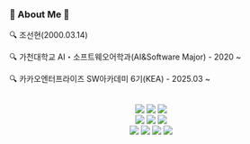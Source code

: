 <div align="center">
  <img "https://capsule-render.vercel.app/api?type=waving&height=250&color=auto&text=SunHyun's%20github&section=header&reversal=false" />
</div>

<!--내용 부분-->
<h3 align="left">📌 About Me 📌 </h3>
<p align="left">🔍 조선현(2000.03.14)</p>
<p align="left">🔍 가천대학교 AI・소프트웨오어학과(AI&Software Major) - 2020 ~ </p>
<p align="left">🔍 카카오엔터프라이즈 SW아카데미 6기(KEA) - 2025.03 ~ </p>
<!--<p align="center">🔍 백엔드&AI 개발자(AI&Back-End Developer)</p>-->

<br/>


<div align="center">
  <img src="https://img.shields.io/badge/Java-007396?style=flat&logo=java&logoColor=white"/>
  <img src="https://img.shields.io/badge/Python-3776AB?style=flat&logo=python&logoColor=white"/>
  <img src="https://img.shields.io/badge/C-00599C?style=flat&logo=c&logoColor=white"/>
  <br/>
  <img src="https://img.shields.io/badge/MySQL-4479A1?style=flat&logo=mysql&logoColor=white"/>
  <img src="https://img.shields.io/badge/Docker-2496ED?style=flat&logo=docker&logoColor=white"/>
  <img src="https://img.shields.io/badge/Linux-FCC624?style=flat&logo=linux&logoColor=black"/>
  <br/>
  <img src="https://img.shields.io/badge/Prometheus-E6522C?style=flat&logo=prometheus&logoColor=white"/>
  <img src="https://img.shields.io/badge/Grafana-F46800?style=flat&logo=grafana&logoColor=white"/>
  <img src="https://img.shields.io/badge/Git-F05032?style=flat&logo=git&logoColor=white"/>
  <img src="https://img.shields.io/badge/GitHub-181717?style=flat&logo=github&logoColor=white"/>
</div>
